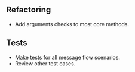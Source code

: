 ## Refactoring
* Add arguments checks to most core methods.

## Tests
* Make tests for all message flow scenarios.
* Review other test cases.